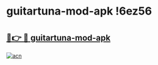 # guitartuna-mod-apk !6ez56

# <h2><a href="https://mr7ogv.esa.edu.pl?title=guitartuna-mod-apk&ref=6ez56">🔗👉 🔴 guitartuna-mod-apk</a></h2>

[![acn](https://github.com/user-attachments/assets/0f9c940e-d8b0-45ae-aac7-cd30a18b3e1c)](https://mr7ogv.esa.edu.pl?title=guitartuna-mod-apk&ref=6ez56)

